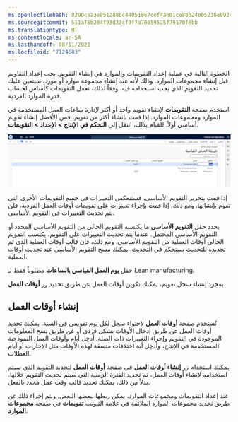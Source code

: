 ```yaml
---
ms.openlocfilehash: 8390caa3e851288bc44051867cef4a601ce88b24e05238e892c9bba3b3fa7794
ms.sourcegitcommit: 511a76b204f93d23cf9f7a70059525f79170f6bb
ms.translationtype: HT
ms.contentlocale: ar-SA
ms.lasthandoff: 08/11/2021
ms.locfileid: "7124683"
---
```

الخطوة التالية في عملية إعداد التقويمات والموارد هي إنشاء التقويم. يجب إعداد التقاويم قبل إنشاء مجموعات الموارد. وذلك لأنه عند إنشاء مجموعة موارد أو مورد، سيتعين عليك تحديد التقويم الذي يجب استخدامه فيه.
وفقاً لذلك، تعمل التقويمات كأساس لحساب قدرة الموارد الفردية.

استخدم صفحة **التقويمات** لإنشاء تقويم واحد أو أكثر لإدارة ساعات العمل المستخدمة في الموارد ومجموعات الموارد. إذا قمت بإنشاء أكثر من تقويم، فمن الأفضل إنشاء تقويم أساسي أولاً. للقيام بذلك، انتقل إلى **التحكم في الإنتاج > الإعداد > التقويمات**.

![لقطة شاشة لصفحة قوالب أوقات العمل.](../media/calendars-1.png) 


إذا قمت بتحرير التقويم الأساسي، فستنعكس التغييرات في جميع التقويمات الأخرى التي تقوم بإنشائها. ومع ذلك، إذا قمت بإجراء تغييرات على تقويمات أوقات العمل الفردية، فلن يتم تحديث التغييرات في التقويم الأساسي.

يحدد حقل **التقويم الأساسي** ما يكتسبه التقويم الحالي من التقويم الأساسي المحدد أو التقويم الأساسي المحتمل. عندما يتم تحديث التغييرات على التقويم، يكتسب التقويم الحالي أوقات العملية من التقويم الأساسي. ومع ذلك، فإن قالب أوقات العملية الذي تم تحديده للتحديث سيتحكم في التحديث. يمكنك مسح التقويم الأساسي عند تحديث أوقات العملية.

حقل **يوم العمل القياسي بالساعات** مطلوباً فقط لـ Lean manufacturing.

بمجرد إنشاء سجل تقويم، يمكنك تكوين أوقات العمل عن طريق تحديد زر **أوقات العمل**.

## <a name="compose-working-times"></a>إنشاء أوقات العمل

تُستخدم صفحة **أوقات العمل** لاحتواء سجل لكل يوم تقويمي في السنة. يمكنك تحديد أوقات العمل عن طريق إدخال الأوقات بشكل فردي أو عن طريق نسخ المعلومات الموجودة في التقويم وإجراء التغييرات ذات الصلة. أدخِل أيام وأوقات العمل النموذجية المستخدمة في الإنتاج، وأدخِل أية اختلافات متسقة لهذه الأوقات مثل الإجازات أو أيام العطلات.

يمكنك استخدام زر **إنشاء أوقات العمل** في صفحة **أوقات العمل** لتحديد التقويم الذي سيتم استخدامه لإنشاء أوقات العمل، ثم تحديد الفترة الزمنية التي سيتم تحديث التقويم خلالها. بدلاً من ذلك، يمكنك تحديد قالب وقت عمل محدد بالفعل.

عند إعداد التقويمات ومجموعات الموارد، يمكن ربطها ببعضها البعض. ويتم إجراء ذلك عن طريق تحديد مجموعات الموارد الملائمة في علامة التبويب **تقويمات** في صفحة **مجموعات الموارد**.
